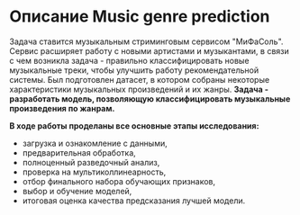 # Описание Music genre prediction

Задача ставится музыкальным стриминговым сервисом "МиФаСоль". Сервис расширяет работу с новыми артистами и музыкантами, в связи с чем возникла задача - правильно классифицировать новые музыкальные треки, чтобы улучшить работу рекомендательной системы. Был подготовлен датасет, в котором собраны некоторые характеристики музыкальных произведений и их жанры. **Задача - разработать модель, позволяющую классифицировать музыкальные произведения по жанрам.**

**В ходе работы проделаны все основные этапы исследования:**
- загрузка и ознакомление с данными,
- предварительная обработка,
- полноценный разведочный анализ,
- проверка на мультиколлинеарность,
- отбор финального набора обучающих признаков,
- выбор и обучение моделей,
- итоговая оценка качества предсказания лучшей модели.
